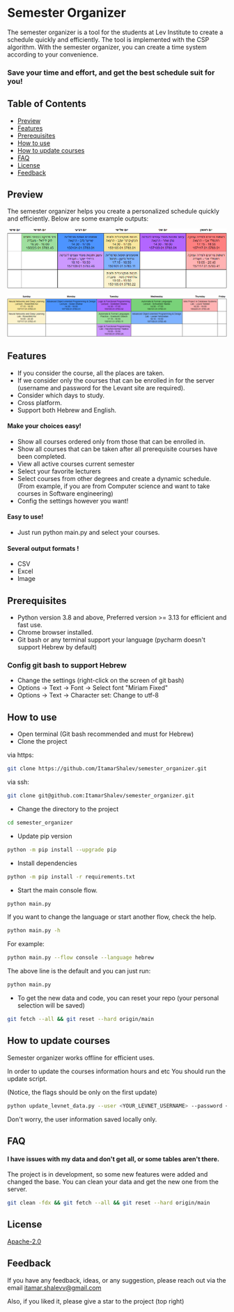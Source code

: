 
# Semester Organizer

The semester organizer is a tool for the students at Lev Institute to create a schedule quickly and efficiently.
The tool is implemented with the CSP algorithm.
With the semester organizer, you can create a time system according to your convenience.

### Save your time and effort, and get the best schedule suit for you!


## Table of Contents

- [Preview](#preview)
- [Features](#features)
- [Prerequisites](#prerequisites)
- [How to use](#how-to-use)
- [How to update courses](#how-to-update-courses)
- [FAQ](#faq)
- [License](#license)
- [Feedback](#feedback)

## Preview

The semester organizer helps you create a personalized schedule quickly and efficiently. Below are some example outputs:

![Example Hebrew output](./readme_data/example_image_output_hebrew.png)

![Example English output](./readme_data/example_image_output_english.png)




## Features

- If you consider the course, all the places are taken.
- If we consider only the courses that can be enrolled in for the server (username and password for the Levant site are required).
- Consider which days to study.
- Cross platform.
- Support both Hebrew and English.

#### Make your choices easy!

- Show all courses ordered only from those that can be enrolled in.
- Show all courses that can be taken after all prerequisite courses have been completed.
- View all active courses current semester
- Select your favorite lecturers
- Select courses from other degrees and create a dynamic schedule. (From example, if you are from Computer science and want to take courses in Software engineering)
- Config the settings however you want!

#### Easy to use!

- Just run python main.py and select your courses.

#### Several output formats !

- CSV
- Excel
- Image

## Prerequisites

- Python version 3.8 and above, Preferred version >= 3.13 for efficient and fast use.
- Chrome browser installed.
- Git bash or any terminal support your language (pycharm doesn't support Hebrew by default)

### Config git bash to support Hebrew

- Change the settings (right-click on the screen of git bash)
- Options -> Text -> Font -> Select font "Miriam Fixed"
- Options -> Text -> Character set: Change to utf-8

## How to use

- Open terminal (Git bash recommended and must for Hebrew)
- Clone the project


via https: 
```bash
git clone https://github.com/ItamarShalev/semester_organizer.git
```

via ssh: 
```bash
git clone git@github.com:ItamarShalev/semester_organizer.git
```

- Change the directory to the project

```bash
cd semester_organizer
```
- Update pip version

```bash
python -m pip install --upgrade pip
```

- Install dependencies

```bash
python -m pip install -r requirements.txt
```

- Start the main console flow.

```bash
python main.py
```
If you want to change the language or start another flow, check the help.

```bash
python main.py -h
```

For example:

```bash
python main.py --flow console --language hebrew
```

The above line is the default and you can just run: 

```bash
python main.py
```

- To get the new data and code, you can reset your repo (your personal selection will be saved)
```bash
git fetch --all && git reset --hard origin/main
```

## How to update courses

Semester organizer works offline for efficient uses.

In order to update the courses information hours and etc
You should run the update script.

(Notice, the flags should be only on the first update)
```bash
python update_levnet_data.py --user <YOUR_LEVNET_USERNAME> --password <YOUR_LEVNET_PASSWORD>
```

Don't worry, the user information saved locally only.

## FAQ

#### I have issues with my data and don't get all, or some tables aren't there.

The project is in development, so some new features were added and changed the base.
You can clean your data and get the new one from the server.

```bash
git clean -fdx && git fetch --all && git reset --hard origin/main
```

## License

[Apache-2.0](LICENSE)


## Feedback

If you have any feedback, ideas, or any suggestion, please reach out via the email itamar.shalevv@gmail.com

Also, if you liked it, please give a star to the project (top right)

